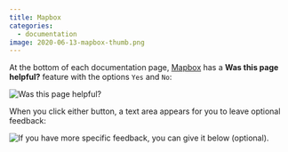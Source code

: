 ```yaml
---
title: Mapbox
categories:
  - documentation
image: 2020-06-13-mapbox-thumb.png
---
```


At the bottom of each documentation page, [Mapbox](https://docs.mapbox.com) has a **Was this page helpful?** feature with the options `Yes` and `No`:

![Was this page helpful?](/feedback-library/img/2020-06-13-mapbox-1.png)

When you click either button, a text area appears for you to leave optional feedback:

![If you have more specific feedback, you can give it below (optional).](/feedback-library/img/2020-06-13-mapbox-2.png)
